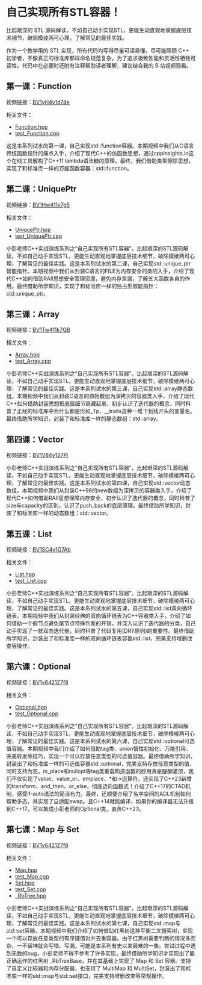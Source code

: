 # 自己实现所有STL容器！

比起艰深的 STL 源码解读，不如自己动手实现STL，更能生动直观地掌握底层技术细节，破除模棱两可心理，了解常见的最佳实践。

作为一个教学用的 STL 实现，所有代码均写得尽量可读易懂，尽可能照顾 C++ 初学者，不像真正的标准库那样命名规范复杂，为了追求极致性能和灵活性牺牲可读性。代码中在必要时还附有注释帮助读者理解，建议结合我的 B 站视频观看。

## 第一课：Function

视频链接：[BV1yH4y1d74e](https://www.bilibili.com/video/BV1yH4y1d74e)

相关文件：

- [Function.hpp](Function.hpp)
- [test_Function.cpp](test_Function.cpp)

这是本系列试水的第一课，自己实现std::function容器。本期视频中我们从C语言传统函数指针的痛点入手，介绍了现代C++的仿函数思想，通过cppinsights.io这个在线工具解构了C++11 lambda语法糖的原理，最终，我们借助类型擦除思想，实现了和标准库一样的万能函数容器：std::function。

## 第二课：UniquePtr

视频链接：[BV1Hw411y7g5](https://www.bilibili.com/video/BV1Hw411y7g5)

相关文件：

- [UniquePtr.hpp](UniquePtr.hpp)
- [test_UniquePtr.cpp](test_UniquePtr.cpp)

小彭老师C++实战演练系列之“自己实现所有STL容器”。比起艰深的STL源码解读，不如自己动手实现STL，更能生动直观地掌握底层技术细节，破除模棱两可心理，了解常见的最佳实践。这是本系列试水的第二课，自己实现std::unique_ptr智能指针。本期视频中我们从封装C语言的FILE为内存安全的类的入手，介绍了现代C++如何借助RAII思想安全管理资源，避免内存泄漏，了解五大函数各自的作用。最终借助所学知识，实现了和标准库一样的独占型智能指针：std::unique_ptr。

## 第三课：Array

视频链接：[BV1Tw411k7QB](https://www.bilibili.com/video/BV1Tw411k7QB)

相关文件：

- [Array.hpp](Array.hpp)
- [test_Array.cpp](test_Array.cpp)

小彭老师C++实战演练系列之“自己实现所有STL容器”。比起艰深的STL源码解读，不如自己动手实现STL，更能生动直观地掌握底层技术细节，破除模棱两可心理，了解常见的最佳实践。这是本系列试水的第三课，自己实现std::array静态数组。本期视频中我们从封装C语言的原始数组为深拷贝的容器类入手，介绍了现代C++如何借助封装思想把底层细节隐藏起来，初步认识了迭代器的概念，同时科普了正经的标准库中为什么都是形如_Tp、__traits这种一堆下划线开头的变量名。最终借助所学知识，封装了和标准库一样的静态数组：std::array。

## 第四课：Vector

视频链接：[BV1V84y127Pi](https://www.bilibili.com/video/BV1V84y127Pi)

小彭老师C++实战演练系列之“自己实现所有STL容器”。比起艰深的STL源码解读，不如自己动手实现STL，更能生动直观地掌握底层技术细节，破除模棱两可心理，了解常见的最佳实践。这是本系列试水的第四课，自己实现std::vector动态数组。本期视频中我们从封装C++98的new数组为深拷贝的容器类入手，介绍了现代C++如何借助RAII思想保障内存安全，初步认识了迭代器的概念，同时科普了size与capacity的区别，认识了push_back的底层原理。最终借助所学知识，封装了和标准库一样的动态数组：std::vector。

## 第五课：List

视频链接：[BV1SC4y1G7Ab](https://www.bilibili.com/video/BV1SC4y1G7Ab)

相关文件：

- [List.hpp](List.hpp)
- [test_List.cpp](test_List.cpp)

小彭老师C++实战演练系列之“自己实现所有STL容器”。比起艰深的STL源码解读，不如自己动手实现STL，更能生动直观地掌握底层技术细节，破除模棱两可心理，了解常见的最佳实践。这是本系列试水的第五课，自己实现std::list双向循环链表。本期视频中我们从封装经典的双向循环链表为C++容器类入手，介绍了如何借助一个假节点避免尾节点特殊判断的开销，并深入认识了迭代器的分类，自己动手实现了一款双向迭代器，同时科普了代码复用(DRY原则)的重要性。最终借助所学知识，封装出了和标准库一样的双向循环链表容器std::list，完美支持增删改查等操作。

## 第六课：Optional

视频链接：[BV1v6421Z7f8](https://www.bilibili.com/video/BV1v6421Z7f8)

相关文件：

- [Optional.hpp](Optional.hpp)
- [test_Optional.cpp](test_Optional.cpp)

小彭老师C++实战演练系列之“自己实现所有STL容器”。比起艰深的STL源码解读，不如自己动手实现STL，更能生动直观地掌握底层技术细节，破除模棱两可心理，了解常见的最佳实践。这是本系列试水的第六课，自己实现std::optional可选值容器。本期视频中我们介绍了如何借助tag类、union惰性初始化、万能引用、完美转发等技巧，实现一个可以存放任意类型的可选值容器。最终借助所学知识，封装出了和标准库一样的可选值容器std::optional，完美支持存放任意类型的值，同时支持为空。in_place和nullopt等tag类重载构造函数的妙用真是醍醐灌顶，我们不仅实现了value、value_or、emplace、*和->运算符，还实现了C++23新增的transform、and_then、or_else，彻底迈向函数式！介绍了C++17的CTAD机制，感受if-auto语法的简洁有力。最终，还顺便介绍了名字空间的ADL机制如何帮助多态，并实现了自适配swap。且C++14就能编译，如果你的编译器无法升级到C++17，可以集成小彭老师的Optional类，直奔C++23。

## 第七课：Map 与 Set

视频链接：[BV1v6421Z7f8](https://www.bilibili.com/video/BV1v6421Z7f8)

相关文件：

- [Map.hpp](Map.hpp)
- [test_Map.cpp](test_Map.cpp)
- [Set.hpp](Set.hpp)
- [test_Set.cpp](test_Set.cpp)
- [_RbTree.hpp](_RbTree.hpp)

小彭老师C++实战演练系列之“自己实现所有STL容器”。比起艰深的STL源码解读，不如自己动手实现STL，更能生动直观地掌握底层技术细节，破除模棱两可心理，了解常见的最佳实践。这是本系列试水的第七课，自己实现std::map与std::set容器。本期视频中我们介绍了如何借助红黑树这种平衡二叉搜索树，实现一个可以存放任意类型的有序键值对并去重容器。由于红黑树需要判断的情况多而杂，一不留神就会写错、写漏，可能是本系列有史以来最难的一集。尝试过程中遇到无数的bug，小彭老师不得不参考了许多实现，最终借助所学知识才实现出了能正确运作的红黑树 _RbTreeBase，并在其基础上实现了 Map 和 Set 容器。支持了自定义比较器和内存分配器，也支持了 MultiMap 和 MultiSet，封装出了和标准库一样的std::map与std::set接口，完美支持增删改查等常规操作。
